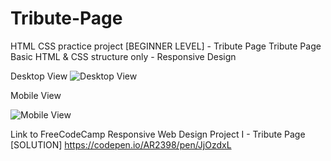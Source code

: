# Tribute-Page
HTML CSS practice project [BEGINNER LEVEL] - Tribute Page 
Tribute Page Basic HTML & CSS structure only - Responsive Design

Desktop View
![Desktop View](https://user-images.githubusercontent.com/67266881/157278720-0b647c9f-d09a-46fe-b0a0-a1728ee2cf9e.png)

Mobile View

![Mobile View](https://user-images.githubusercontent.com/67266881/157278751-e74b725b-642c-4048-ac7b-6e962a2c4f7f.png)

Link to FreeCodeCamp Responsive Web Design Project I - Tribute Page [SOLUTION]
https://codepen.io/AR2398/pen/JjOzdxL
